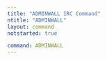```yaml
---
title: "ADMINWALL IRC Command"
ntitle: "ADMINWALL"
layout: command
notstarted: true

command: ADMINWALL
---
```

